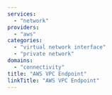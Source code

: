 ```yaml
---
services:
  - "network"
providers:
  - "aws"
categories: 
  - "virtual network interface"
  - "private network"
domains:
  - "connectivity" 
title: "AWS VPC Endpoint"
linkTitle: "AWS VPC Endpoint"
---
```

